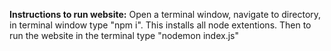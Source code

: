 **Instructions to run website:**
Open a terminal window, 
navigate to directory,
in terminal window type "npm i". This installs all node extentions.
Then to run the website in the terminal type "nodemon index.js"
